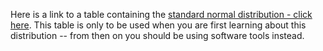 Here is a link to a table containing the [standard normal distribution - click here](standard_normal_distribution.pdf).   This table is only to be used when you are first learning about this distribution -- from then on you should be using software tools instead.

